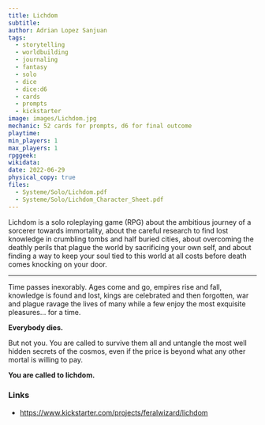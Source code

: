 ```yaml
---
title: Lichdom
subtitle: 
author: Adrian Lopez Sanjuan
tags:
  - storytelling
  - worldbuilding
  - journaling
  - fantasy
  - solo
  - dice
  - dice:d6
  - cards
  - prompts
  - kickstarter
image: images/Lichdom.jpg
mechanic: 52 cards for prompts, d6 for final outcome
playtime:
min_players: 1
max_players: 1
rpggeek:
wikidata:
date: 2022-06-29
physical_copy: true
files:
  - Systeme/Solo/Lichdom.pdf
  - Systeme/Solo/Lichdom_Character_Sheet.pdf
---
```


<!-- Excerpt Start -->
Lichdom is a solo roleplaying game (RPG) about the ambitious journey of a sorcerer towards immortality, about the careful research to find lost knowledge in crumbling tombs and half buried cities, about overcoming the deathly perils that plague the world by sacrificing your own self, and about finding a way to keep your soul tied to this world at all costs before death comes knocking on your door.

<!-- Excerpt End -->

---

Time passes inexorably. Ages come and go, empires rise and fall, knowledge is found and lost, kings are celebrated and then forgotten, war and plague ravage the lives of many while a few enjoy the most exquisite pleasures... for a time.

**Everybody dies.**

But not you. You are called to survive them all and untangle the most well hidden secrets of the cosmos, even if the price is beyond what any other mortal is willing to pay.

**You are called to lichdom.**

### Links

- https://www.kickstarter.com/projects/feralwizard/lichdom
